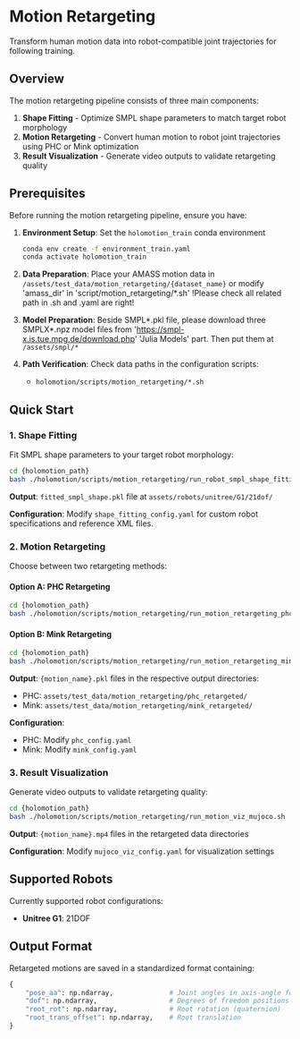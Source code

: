 # Motion Retargeting


Transform human motion data into robot-compatible joint trajectories for following training.


## Overview

The motion retargeting pipeline consists of three main components:

1. **Shape Fitting** - Optimize SMPL shape parameters to match target robot morphology
2. **Motion Retargeting** - Convert human motion to robot joint trajectories using PHC or Mink optimization
3. **Result Visualization** - Generate video outputs to validate retargeting quality

## Prerequisites

Before running the motion retargeting pipeline, ensure you have:

1. **Environment Setup**: Set the `holomotion_train` conda environment
   ```bash
   conda env create -f environment_train.yaml
   conda activate holomotion_train
   ```

2. **Data Preparation**: Place your AMASS motion data in `/assets/test_data/motion_retargeting/{dataset_name}`
   or modify 'amass_dir' in 'script/motion_retargeting/*.sh' !Please check all related path in .sh and .yaml are right!

3. **Model Preparation**: Beside SMPL*.pkl file, please download three SMPLX*.npz model files from 'https://smpl-x.is.tue.mpg.de/download.php' 'Julia Models' part.
   Then put them at `/assets/smpl/*`

4. **Path Verification**: Check data paths in the configuration scripts:
   - `holomotion/scripts/motion_retargeting/*.sh`

## Quick Start

### 1. Shape Fitting

Fit SMPL shape parameters to your target robot morphology:

```bash
cd {holomotion_path}
bash ./holomotion/scripts/motion_retargeting/run_robot_smpl_shape_fitting.sh
```

**Output**: `fitted_smpl_shape.pkl` file at `assets/robots/unitree/G1/21dof/`

**Configuration**: Modify `shape_fitting_config.yaml` for custom robot specifications and reference XML files.

### 2. Motion Retargeting

Choose between two retargeting methods:

#### Option A: PHC Retargeting
```bash
cd {holomotion_path}
bash ./holomotion/scripts/motion_retargeting/run_motion_retargeting_phc.sh
```

#### Option B: Mink Retargeting
```bash
cd {holomotion_path}
bash ./holomotion/scripts/motion_retargeting/run_motion_retargeting_mink.sh
```

**Output**: `{motion_name}.pkl` files in the respective output directories:
- PHC: `assets/test_data/motion_retargeting/phc_retargeted/`
- Mink: `assets/test_data/motion_retargeting/mink_retargeted/`

**Configuration**: 
- PHC: Modify `phc_config.yaml`
- Mink: Modify `mink_config.yaml`

### 3. Result Visualization

Generate video outputs to validate retargeting quality:

```bash
cd {holomotion_path}
bash ./holomotion/scripts/motion_retargeting/run_motion_viz_mujoco.sh
```

**Output**: `{motion_name}.mp4` files in the retargeted data directories

**Configuration**: Modify `mujoco_viz_config.yaml` for visualization settings

## Supported Robots

Currently supported robot configurations:

- **Unitree G1**: 21DOF

## Output Format

Retargeted motions are saved in a standardized format containing:

```python
{
    "pose_aa": np.ndarray,              # Joint angles in axis-angle format
    "dof": np.ndarray,                  # Degrees of freedom positions
    "root_rot": np.ndarray,             # Root rotation (quaternion)
    "root_trans_offset": np.ndarray,    # Root translation
}
```

